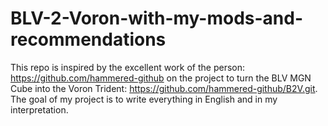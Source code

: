 # BLV-2-Voron-with-my-mods-and-recommendations
This repo is inspired by the excellent work of the person: https://github.com/hammered-github on the project to turn the BLV MGN Cube into the Voron Trident: https://github.com/hammered-github/B2V.git. The goal of my project is to write everything in English and in my interpretation.
